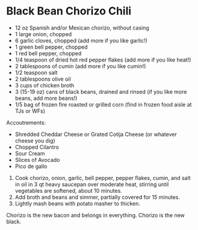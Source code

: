 # Black Bean Chorizo Chili

* 12 oz Spanish and/or Mexican chorizo, without casing
* 1 large onion, chopped
* 6 garlic cloves, chopped (add more if you like garlic!)
* 1 green bell pepper, chopped
* 1 red bell pepper, chopped
* 1/4 teaspoon of dried hot red pepper flakes (add more if you like heat!)
* 2 tablespoons of cumin (add more if you like cumin!)
* 1/2 teaspoon salt
* 2 tablespoons olive oil
* 3 cups of chicken broth
* 3 (15-19 oz) cans of black beans, drained and rinsed (if you like more beans, add more beans!)
* 1/5 bag of frozen fire roasted or grilled corn (find in frozen food aisle at TJs or WFs)

Accoutrements:
* Shredded Cheddar Cheese or Grated Cotija Cheese (or whatever cheese you dig)
* Chopped Cilantro
* Sour Cream
* Slices of Avocado
* Pico de gallo

1. Cook chorizo, onion, garlic, bell pepper, pepper flakes, cumin, and salt in oil in 3 qt heavy saucepan over moderate heat, stirring until vegetables are softened, about 10 minutes.
1. Add broth and beans and simmer, partially covered for 15 minutes. 
1. Lightly mash beans with potato masher to thicken. 

Chorizo is the new bacon and belongs in everything. Chorizo is the new black.
